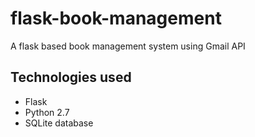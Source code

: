 # flask-book-management
A flask based book management system using Gmail API

## Technologies used
- Flask
- Python 2.7
- SQLite database
